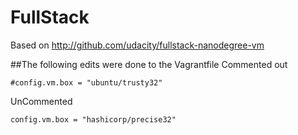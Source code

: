 FullStack
=============

Based on http://github.com/udacity/fullstack-nanodegree-vm

##The following edits were done to the Vagrantfile
Commented out 
```
#config.vm.box = "ubuntu/trusty32"
```

UnCommented
```
config.vm.box = "hashicorp/precise32"
```
